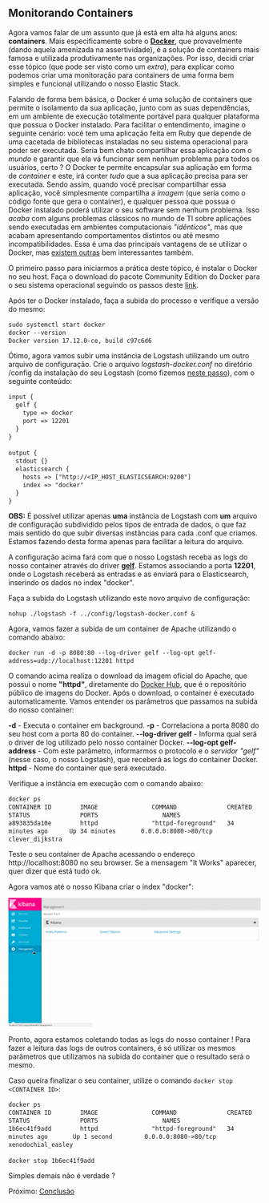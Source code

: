 ## Monitorando Containers

Agora vamos falar de um assunto que já está em alta há alguns anos: __containers__. Mais especificamente sobre o __[Docker](https://www.docker.com/)__, que provavelmente (dando aquela amenizada na assertividade), é a solução de containers mais famosa e utilizada produtivamente nas organizações. Por isso, decidi criar esse tópico (que pode ser visto como um _extra_), para explicar como podemos criar uma monitoração para containers de uma forma bem simples e funcional utilizando o nosso Elastic Stack.

Falando de forma bem básica, o Docker é uma solução de containers que permite o isolamento da sua aplicação, junto com as suas dependências, em um ambiente de execução totalmente portável para qualquer plataforma que possua o Docker instalado. Para facilitar o entendimento, imagine o seguinte cenário: você tem uma aplicação feita em Ruby que depende de uma cacetada de bibliotecas instaladas no seu sistema operacional para poder ser executada. Seria bem chato compartilhar essa aplicação com o _mundo_ e garantir que ela vá funcionar sem nenhum problema para todos os usuários, certo ? O Docker te permite encapsular sua aplicação em forma de _container_ e este,  irá conter _tudo_ que a sua aplicação precisa para ser executada. Sendo assim, quando você precisar compartilhar essa aplicação, você simplesmente compartilha a _imagem_ (que seria como o código fonte que gera o container), e qualquer pessoa que possua o Docker instalado poderá utilizar o seu software sem nenhum problema. Isso _acaba_ com alguns problemas clássicos no mundo de TI sobre aplicações sendo executadas em ambientes computacionais _"idênticos"_, mas que acabam apresentando comportamentos distintos ou até mesmo incompatibilidades. Essa é uma das principais vantagens de se utilizar o Docker, mas [existem outras](https://www.docker.com/what-container) bem interessantes também.

O primeiro passo para iniciarmos a prática deste tópico, é instalar o Docker no seu host. Faça o download do pacote Community Edition do Docker para o seu sistema operacional seguindo os passos deste [link](https://www.docker.com/community-edition#/download).

Após ter o Docker instalado, faça a subida do processo e verifique a versão do mesmo:

```
sudo systemctl start docker
docker --version
Docker version 17.12.0-ce, build c97c6d6
```

Ótimo, agora vamos subir uma instância de Logstash utilizando um outro arquivo de configuração. Crie o arquivo _logstash-docker.conf_ no diretório /config da instalação do seu Logstash (como fizemos [neste passo](/pages/logstash.md)), com o seguinte conteúdo:

```
input {
  gelf {
    type => docker
    port => 12201
  }
}

output {
  stdout {}
  elasticsearch {
    hosts => ["http://<IP_HOST_ELASTICSEARCH:9200"]
    index => "docker"
  }
}
```

__OBS:__ É possível utilizar apenas __uma__ instância de Logstash com __um__ arquivo de configuração subdividido pelos tipos de entrada de dados, o que faz mais sentido do que subir diversas instâncias para cada .conf que criamos. Estamos fazendo desta forma apenas para facilitar a leitura do arquivo.

A configuração acima fará com que o nosso Logstash receba as logs do nosso container através do driver __[gelf](https://docs.docker.com/config/containers/logging/gelf/)__. Estamos associando a porta __12201__, onde o Logstash receberá as entradas e as enviará para o Elasticsearch, inserindo os dados no index "docker".

Faça a subida do Logstash utilizando este novo arquivo de configuração:

```
nohup ./logstash -f ../config/logstash-docker.conf &
```

Agora, vamos fazer a subida de um container de Apache utilizando o comando abaixo:

```
docker run -d -p 8080:80 --log-driver gelf --log-opt gelf-address=udp://localhost:12201 httpd
```

O comando acima realiza o download da imagem oficial do Apache, que possui o nome __"httpd"__, diretamente do [Docker Hub](https://hub.docker.com/), que é o repositório público de imagens do Docker. Após o download, o container é executado automaticamente. Vamos entender os parâmetros que passamos na subida do nosso container:

__-d__ - Executa o container em background.
__-p__ - Correlaciona a porta 8080 do seu host com a porta 80 do container.
__--log-driver gelf__ - Informa qual será o driver de log utilizado pelo nosso container Docker.
__--log-opt gelf-address__ - Com este parâmetro, informarmos o protocolo e o _servidor "gelf"_ (nesse caso, o nosso Logstash), que receberá as logs do container Docker.
__httpd__ - Nome do container que será executado.

Verifique a instância em execução com o comando abaixo:

```
docker ps
CONTAINER ID        IMAGE               COMMAND              CREATED             STATUS              PORTS                  NAMES
a893835da10e        httpd               "httpd-foreground"   34 minutes ago      Up 34 minutes       0.0.0.0:8080->80/tcp   clever_dijkstra
```

Teste o seu container de Apache acessando o endereço http://localhost:8080 no seu browser. Se a mensagem "It Works" aparecer, quer dizer que está tudo ok.

Agora vamos até o nosso Kibana criar o index "docker":

![](/gifs/docker.gif)

Pronto, agora estamos coletando todas as logs do nosso container ! Para fazer a leitura das logs de outros containers, é só utilizar os mesmos parâmetros que utilizamos na subida do container que o resultado será o mesmo.

Caso queira finalizar o seu container, utilize o comando `docker stop <CONTAINER ID>`:

```
docker ps
CONTAINER ID        IMAGE               COMMAND              CREATED             STATUS              PORTS                  NAMES
1b6ec41f9add        httpd               "httpd-foreground"   34 minutes ago       Up 1 second         0.0.0.0:8080->80/tcp   xenodochial_easley

docker stop 1b6ec41f9add
```

Simples demais não é verdade ?

Próximo: [Conclusão](/pages/conclusion.md)

